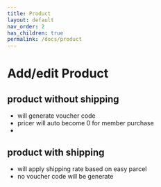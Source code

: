 ```yaml
---
title: Product
layout: default
nav_order: 2
has_children: true
permalink: /docs/product
---
```


# Add/edit Product

## product without shipping
- will generate voucher code
- pricer will auto become 0 for member purchase
- 

## product with shipping
- will apply shipping rate based on easy parcel
- no voucher code will be generate


